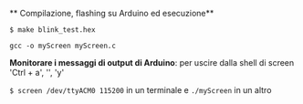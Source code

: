 ** Compilazione, flashing su Arduino ed esecuzione**

`$ make blink_test.hex`

`gcc -o myScreen myScreen.c`

**Monitorare i messaggi di output di Arduino**: per uscire dalla shell di screen 'Ctrl + a', '\', 'y'

`$ screen /dev/ttyACM0 115200` in un terminale e `./myScreen` in un altro




